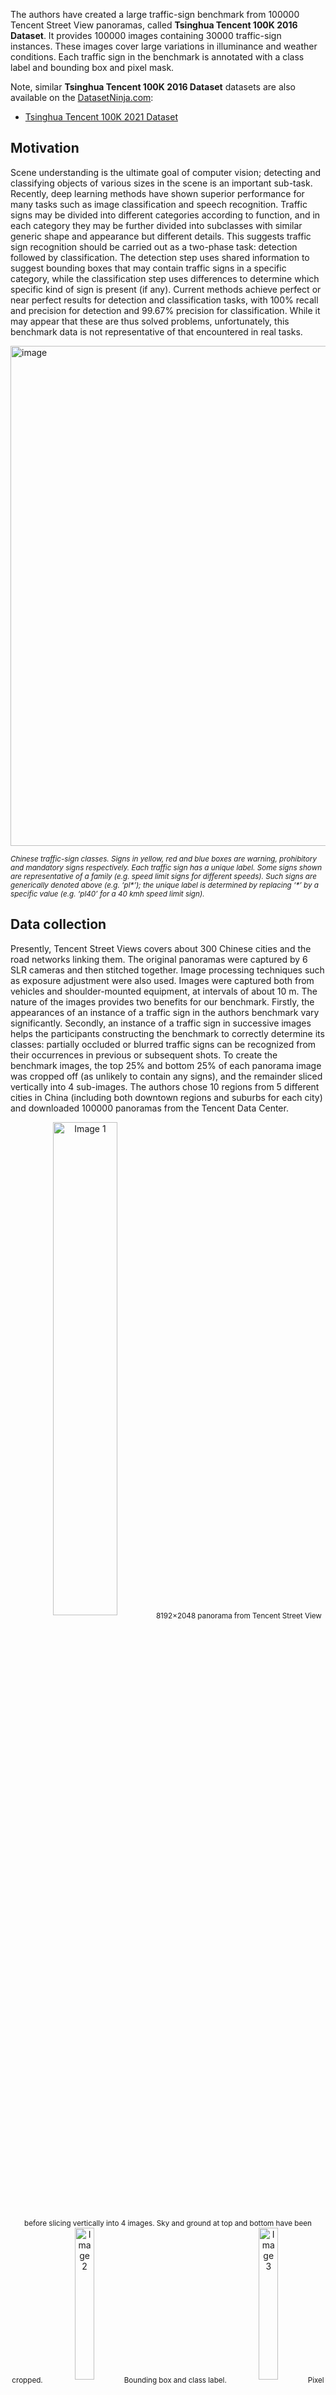 The authors have created a large traffic-sign benchmark from 100000 Tencent Street View panoramas, called **Tsinghua Tencent 100K 2016 Dataset**. It provides 100000 images containing 30000 traffic-sign instances. These images cover large variations in illuminance and weather conditions. Each traffic sign in the benchmark is annotated with a class label and bounding box and pixel mask.

Note, similar **Tsinghua Tencent 100K 2016 Dataset** datasets are also available on the [DatasetNinja.com](https://datasetninja.com/):

- [Tsinghua Tencent 100K 2021 Dataset](https://datasetninja.com/tt100k-2021)

## Motivation

Scene understanding is the ultimate goal of computer vision; detecting and classifying objects of various sizes in the scene is an important sub-task. Recently, deep learning methods have shown superior performance for many tasks such as image classification and speech recognition. Traffic signs may be divided into different categories according to function, and in each category they may be further divided into subclasses with similar generic shape and appearance but different details. This suggests traffic sign recognition should be carried out as a two-phase task: detection followed by classification. The detection step uses shared information to suggest bounding boxes that may contain traffic signs in a specific category, while the classification step uses differences to determine which specific kind of sign is present (if any).  Current methods achieve perfect or near perfect results for detection and classification tasks, with 100% recall and precision for detection and 99.67% precision for classification. While it may appear that these are thus solved problems, unfortunately, this benchmark data is not representative of that encountered in real tasks. 

<img src="https://github.com/dataset-ninja/tt100k-2016/assets/120389559/8fcaef60-a28a-4515-be28-6a3177bc0e4f" alt="image" width="800">

<span style="font-size: smaller; font-style: italic;">Chinese traffic-sign classes. Signs in yellow, red and blue boxes are warning, prohibitory and mandatory signs respectively. Each traffic sign has a unique label. Some signs shown are representative of a family (e.g. speed limit signs for different speeds). Such signs are generically denoted above (e.g. ‘pl*’); the unique label is determined by replacing ‘*’ by a specific value (e.g. ‘pl40’ for a 40 kmh speed limit sign).</span>

## Data collection

Presently, Tencent Street Views covers about 300 Chinese cities and the road networks linking them. The original panoramas were captured by 6 SLR cameras and then stitched together. Image processing techniques such as exposure adjustment were also used. Images were captured both from vehicles and shoulder-mounted equipment, at intervals of about 10 m. The nature of the images provides two benefits for our benchmark. Firstly,  the appearances of an instance of a traffic sign in the authors benchmark vary significantly. Secondly, an instance of a traffic sign in successive images helps the participants constructing the
benchmark to correctly determine its classes: partially occluded or blurred traffic signs can be recognized from their occurrences in previous or subsequent shots. To create the benchmark images, the top 25% and bottom 25% of each panorama image was cropped off (as unlikely to contain any signs), and the remainder sliced vertically into 4 sub-images. The authors chose 10 regions from 5 different cities in China (including both downtown regions and suburbs for each city)
and downloaded 100000 panoramas from the Tencent Data Center.

<div align="center">
    <img src="https://github.com/dataset-ninja/tt100k-2016/assets/120389559/01bae16e-7a43-47a3-9d99-7a17399aab6b" alt="Image 1" width="45%" /><sub>8192×2048 panorama from Tencent Street View before slicing vertically into 4 images. Sky and ground at top and bottom have been cropped.</sub>
    <img src="https://github.com/dataset-ninja/tt100k-2016/assets/120389559/aa63c632-9cb1-4ac1-8d61-ad5332dcf408" alt="Image 2" width="25%" /><sub>Bounding box and class label.</sub>
    <img src="https://github.com/dataset-ninja/tt100k-2016/assets/120389559/197fc6be-2037-414c-9577-a89d80ba264d" alt="Image 3" width="25%" /><sub>Pixel mask annotation.</sub>
</div>

<div align="center">
    <img src="https://github.com/dataset-ninja/tt100k-2016/assets/120389559/01bae16e-7a43-47a3-9d99-7a17399aab6b" alt="Image 1" width="45%" />
    <img src="https://github.com/dataset-ninja/tt100k-2016/assets/120389559/aa63c632-9cb1-4ac1-8d61-ad5332dcf408" alt="Image 2" width="25%" />
    <img src="https://github.com/dataset-ninja/tt100k-2016/assets/120389559/197fc6be-2037-414c-9577-a89d80ba264d" alt="Image 3" width="25%" />
</div>

<span style="font-size: smaller; font-style: italic;">The authors benchmark contains 100000 high resolution images in which all traffic signs are annotated with class label, bounding boxes, and pixel masks. The images are cut from from Tencent Street Views which contain realistic views traffic signs in environments.</span>


## Data annotation

The collected images were next annotated by hand. Traffic signs in China follow international patterns, and can be classified into three categories: warnings (mostly yellow triangles with a black boundary and information), prohibitions (mostly white surrounded by a red circle and also possibly having a diagonal bar), and mandatory (mostly blue circles with white information). Other signs exist that resemble traffic signs but are in fact not. Such signs are placed in an ‘other’ class of a particular category. During traffic-sign annotation, the authors recorded the bounding box, boundary vertices and class label for the sign. To determine the pixel mask for the sign, they use polygon mode. For a triangle signs the authors only mark three vertices; for distorted signs they mark additional vertices for accurate segmentation. The most complicated cases concern occluded signs.

<img src="https://github.com/dataset-ninja/tt100k-2021/assets/120389559/241aa543-fbe5-4cb8-94f2-1140da44e46f" alt="image" width="500">

<span style="font-size: smaller; font-style: italic;">Signs like traffic signs, but with other meanings.</span>

## Dataset statistics

The authors benchmark has 100000 cropped images after discarding some of the images only containing background. Of these, 10000 contain 30000 traffic signs in total. Although their source images cover much of China, an imbalance still exists between different classes of traffic signs. This is unavoidable: classes such as signs to warn the driver to be cautious on mountain roads appear rarely. The images have resolution 2048×2048 and cover large variations in illuminance and weather conditions. 

<img src="https://github.com/dataset-ninja/tt100k-2016/assets/120389559/45b0afc9-e4cd-43c6-8a06-76339ef3a040" alt="image" width="800">

<span style="font-size: smaller; font-style: italic;">Number of instances in each class, for classes with more than 100 instances.</span>


<img src="https://github.com/dataset-ninja/tt100k-2016/assets/120389559/89e72487-d508-4c44-9cdc-0e570d40930c" alt="image" width="800">

<span style="font-size: smaller; font-style: italic;">Number of instances of each size.</span>



